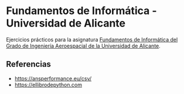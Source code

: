 # Fundamentos de Informática - Universidad de Alicante

Ejercicios prácticos para la asignatura [Fundamentos de Informática del Grado de Ingeniería Aeroespacial de la Universidad de Alicante](https://cvnet.cpd.ua.es/Guia-Docente/GuiaDocente/Index?wcodest=C214&wcodasi=33801&wlengua=es&scaca=2024-25).


## Referencias
- https://ansperformance.eu/csv/
- https://ellibrodepython.com

